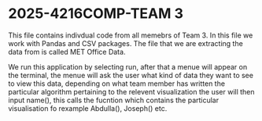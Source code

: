 # 2025-4216COMP-TEAM 3

This file contains indivdual code from all memebrs of Team 3.
In this file we work with Pandas and CSV packages.
The file that we are extracting the data from is called MET Office Data.

We run this application by selecting run, after that a menue will appear on the terminal, the menue will ask the user what kind of data they want to see
to view this data, depending on what team member has written the particular algorithm pertaining to the relevent visualization the user will then input 
name(), this calls the fucntion which contains the particular visualisation fo rexample Abdulla(), Joseph() etc.

